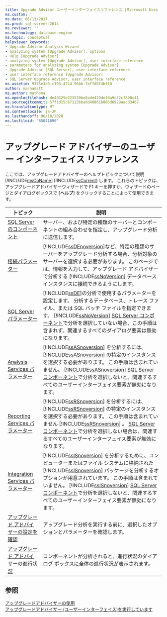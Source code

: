```yaml
---
title: Upgrade Advisor ユーザーインターフェイスリファレンス |Microsoft Docs
ms.custom: ''
ms.date: 06/13/2017
ms.prod: sql-server-2014
ms.reviewer: ''
ms.technology: database-engine
ms.topic: conceptual
helpviewer_keywords:
- Upgrade Advisor Analysis Wizard
- analyzing system [Upgrade Advisor], options
- Help [Upgrade Advisor]
- analyzing system [Upgrade Advisor], user interface reference
- parameters for analyzing system [Upgrade Advisor]
- Upgrade Advisor [SQL Server], user interface reference
- user interface reference [Upgrade Advisor]
- SQL Server Upgrade Advisor, user interface reference
ms.assetid: 9375e3d0-c193-4714-96bb-7effd8f4bf18
author: mashamsft
ms.author: mathoma
ms.openlocfilehash: de48329e223539be8ade429de10a9c32cf890c41
ms.sourcegitcommit: 57f1d15c67113bbadd40861b886d6929aacd3467
ms.translationtype: MT
ms.contentlocale: ja-JP
ms.lasthandoff: 06/18/2020
ms.locfileid: "85041890"
---
```

# <a name="upgrade-advisor-user-interface-reference"></a>アップグレード アドバイザーのユーザー インターフェイス リファレンス
  ここでは、アップグレードアドバイザーのヘルプトピックについて説明 [!INCLUDE[msCoName](../../includes/msconame-md.md)] [!INCLUDE[ssCurrent](../../includes/sscurrent-md.md)] します。 これらのトピックは、アップグレードアドバイザーウィザードで F1 キーを押すか、ウィザードのページとダイアログボックスで [**ヘルプ**] をクリックすることによって使用できます。  
  
|トピック|説明|  
|-----------|-----------------|  
|[SQL Server のコンポーネント](../../../2014/sql-server/install/sql-server-components.md)|サーバー、および特定の種類のサーバーとコンポーネントの組み合わせを指定し、アップグレード分析に送信します。|  
|[接続パラメーター](../../../2014/sql-server/install/connection-parameters.md)|[!INCLUDE[ssDEnoversion](../../includes/ssdenoversion-md.md)]など、特定の種類のサーバーをアップグレード分析する場合、分析対象のサーバーを選択する必要があります。 このページでは、情報を入力して、アップグレード アドバイザーで分析する [!INCLUDE[ssNoVersion](../../includes/ssnoversion-md.md)] データベース インスタンスに接続できるようにします。|  
|[SQL Server パラメーター](../../../2014/sql-server/install/sql-server-parameters.md)|[!INCLUDE[ssDE](../../includes/ssde-md.md)]の分析で使用するパラメーターを設定します。 分析するデータベース、トレース ファイル、または SQL バッチ ファイルを指定できます。 [!INCLUDE[ssNoVersion](../../includes/ssnoversion-md.md)] [SQL Server コンポーネント](../../../2014/sql-server/install/sql-server-components.md)で分析を選択していない場合、この手順は含まれず、関連するすべてのダイアログ要素は無効になります。|  
|[Analysis Services パラメーター](../../../2014/sql-server/install/analysis-services-parameters.md)|[!INCLUDE[ssASnoversion](../../includes/ssasnoversion-md.md)] を分析するには、[!INCLUDE[ssASnoversion](../../includes/ssasnoversion-md.md)] の特定のインスタンスを選択する必要があります。 この手順は含まれていません。 [!INCLUDE[ssASnoversion](../../includes/ssasnoversion-md.md)] [SQL Server コンポーネント](../../../2014/sql-server/install/sql-server-components.md)で分析を選択しないと、関連するすべてのユーザーインターフェイス要素が無効になります。|  
|[Reporting Services パラメーター](../../../2014/sql-server/install/reporting-services-parameters.md)|[!INCLUDE[ssRSnoversion](../../includes/ssrsnoversion-md.md)] を分析するには、[!INCLUDE[ssRSnoversion](../../includes/ssrsnoversion-md.md)] の特定のインスタンスを選択する必要があります。 この手順は含まれていません [!INCLUDE[ssRSnoversion](../../includes/ssrsnoversion-md.md)] 。 [SQL Server コンポーネント](../../../2014/sql-server/install/sql-server-components.md)で分析を選択しない場合は、関連するすべてのユーザーインターフェイス要素が無効になります。|  
|[Integration Services パラメーター](../../../2014/sql-server/install/integration-services-parameters.md)|[!INCLUDE[ssISnoversion](../../includes/ssisnoversion-md.md)] を分析するために、コンピューターまたはファイル システムに格納された [!INCLUDE[ssISnoversion](../../includes/ssisnoversion-md.md)] パッケージを分析するオプションが用意されています。 この手順は含まれていません。 [!INCLUDE[ssISnoversion](../../includes/ssisnoversion-md.md)] [SQL Server コンポーネント](../../../2014/sql-server/install/sql-server-components.md)で分析を選択しないと、関連するすべてのユーザーインターフェイス要素が無効になります。|  
|[アップグレード アドバイザーの設定を確認](../../../2014/sql-server/install/confirm-upgrade-advisor-settings.md)|アップグレード分析を実行する前に、選択したオプションとパラメーターを確認します。|  
|[アップグレード アドバイザーの進行状況](../../../2014/sql-server/install/upgrade-advisor-progress.md)|コンポーネントが分析されると、進行状況のダイアログ ボックスに全体の進行状況が表示されます。|  
  
## <a name="see-also"></a>参照  
 [アップグレードアドバイザーの使用](../../../2014/sql-server/install/working-with-upgrade-advisor.md)   
 [アップグレードアドバイザー &#40;ユーザーインターフェイス&#41;を実行しています](../../../2014/sql-server/install/running-upgrade-advisor-user-interface.md)  
  
  
